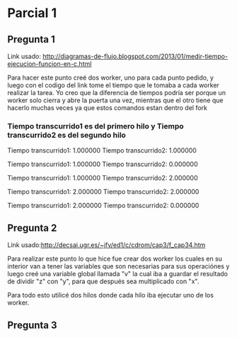 # Parcial 1
## Pregunta 1
Link usado:
http://diagramas-de-flujo.blogspot.com/2013/01/medir-tiempo-ejecucion-funcion-en-c.html

Para hacer este punto creé dos worker, uno para cada punto pedido, y luego con el codigo del link tome el tiempo que le tomaba a cada worker realizar la tarea.
Yo creo que la diferencia de tiempos podría ser porque un worker solo cierra y abre la puerta una vez, mientras que el otro tiene que hacerlo muchas veces ya que estos comandos estan dentro del fork

### Tiempo transcurrido1 es del primero hilo y Tiempo transcurrido2 es del segundo hilo

 Tiempo transcurrido1: 1.000000
 Tiempo transcurrido2: 1.000000

Tiempo transcurrido1: 1.000000
 Tiempo transcurrido2: 0.000000
 
 Tiempo transcurrido1: 1.000000
 Tiempo transcurrido2: 2.000000
 
  Tiempo transcurrido1: 2.000000
 Tiempo transcurrido2: 2.000000


Tiempo transcurrido1: 2.000000
 Tiempo transcurrido2: 0.000000



## Pregunta 2

Link usado:http://decsai.ugr.es/~jfv/ed1/c/cdrom/cap3/f_cap34.htm

Para realizar este punto lo que hice fue crear dos worker los cuales en su interior van a tener las variables que son necesarias para sus operaciónes y luego creé una variable global llamada "v" la cual iba a guardar el resultado de dividir "z" con "y", para que después sea multiplicado con "x".

Para todo esto utilicé dos hilos donde cada hilo iba ejecutar uno de los worker.

## Pregunta 3
